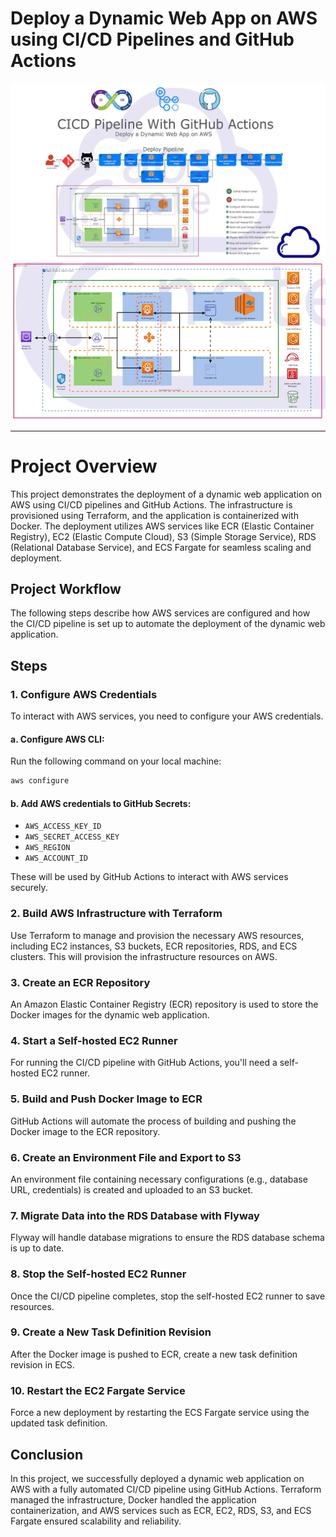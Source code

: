 # Deploy a Dynamic Web App on AWS using CI/CD Pipelines and GitHub Actions

![Alt text](Diagram.png)
![Alt text](Diagram_2.png)

---
# Project Overview

This project demonstrates the deployment of a dynamic web application on AWS using CI/CD pipelines and GitHub Actions. The infrastructure is provisioned using Terraform, and the application is containerized with Docker. The deployment utilizes AWS services like ECR (Elastic Container Registry), EC2 (Elastic Compute Cloud), S3 (Simple Storage Service), RDS (Relational Database Service), and ECS Fargate for seamless scaling and deployment.

## Project Workflow

The following steps describe how AWS services are configured and how the CI/CD pipeline is set up to automate the deployment of the dynamic web application.


## Steps

### 1. Configure AWS Credentials

To interact with AWS services, you need to configure your AWS credentials.

#### a. Configure AWS CLI:

Run the following command on your local machine:

```bash
aws configure
```

#### b. Add AWS credentials to GitHub Secrets:

- `AWS_ACCESS_KEY_ID`
- `AWS_SECRET_ACCESS_KEY`
- `AWS_REGION`
- `AWS_ACCOUNT_ID`

These will be used by GitHub Actions to interact with AWS services securely.

### 2. Build AWS Infrastructure with Terraform

Use Terraform to manage and provision the necessary AWS resources, including EC2 instances, S3 buckets, ECR repositories, RDS, and ECS clusters. This will provision the infrastructure resources on AWS.

### 3. Create an ECR Repository

An Amazon Elastic Container Registry (ECR) repository is used to store the Docker images for the dynamic web application.


### 4. Start a Self-hosted EC2 Runner

For running the CI/CD pipeline with GitHub Actions, you'll need a self-hosted EC2 runner.


### 5. Build and Push Docker Image to ECR

GitHub Actions will automate the process of building and pushing the Docker image to the ECR repository.


### 6. Create an Environment File and Export to S3

An environment file containing necessary configurations (e.g., database URL, credentials) is created and uploaded to an S3 bucket.


### 7. Migrate Data into the RDS Database with Flyway

Flyway will handle database migrations to ensure the RDS database schema is up to date.


### 8. Stop the Self-hosted EC2 Runner

Once the CI/CD pipeline completes, stop the self-hosted EC2 runner to save resources.


### 9. Create a New Task Definition Revision

After the Docker image is pushed to ECR, create a new task definition revision in ECS.


### 10. Restart the EC2 Fargate Service

Force a new deployment by restarting the ECS Fargate service using the updated task definition.



## Conclusion

In this project, we successfully deployed a dynamic web application on AWS with a fully automated CI/CD pipeline using GitHub Actions. Terraform managed the infrastructure, Docker handled the application containerization, and AWS services such as ECR, EC2, RDS, S3, and ECS Fargate ensured scalability and reliability.


